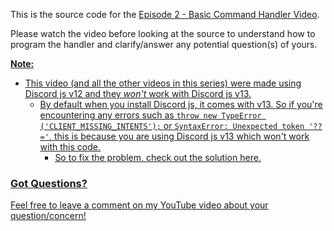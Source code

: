 This is the source code for the [Episode 2 - Basic Command Handler Video](https://www.youtube.com/watch?v=WahNBX4LjpA&lc=UgwG0HnNSlA_zJ4DDc94AaABAg.9QeB-HAfO1-9U5aHhiS1zg).

Please watch the video before looking at the source to understand how to program the handler and clarify/answer any potential question(s) of yours.

<u>**Note:** <u>
  - This video (and all the other videos in this series) were made using Discord js v12 and they _won't_ work with Discord js v13. 
     - By default when you install Discord js, it comes with v13. So if you're encountering any errors such as `throw new TypeError ('CLIENT_MISSING_INTENTS');` or `SyntaxError: Unexpected token '??='`, this is because you are using Discord js v13 which won't work with this code.
        - So to fix the problem, check out the solution [here](https://github.com/jishk11/Tutorial-Bot-in-DiscordJS/tree/main/Episode%201%20-%20Basics).

### Got Questions?
Feel free to leave a comment on my YouTube video about your question/concern!
